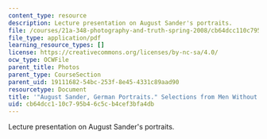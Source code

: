 ```yaml
---
content_type: resource
description: Lecture presentation on August Sander's portraits.
file: /courses/21a-348-photography-and-truth-spring-2008/cb64dcc110c795b46c5cb4cef3bfa4db_MIT21A_348S08_portraitsG.pdf
file_type: application/pdf
learning_resource_types: []
license: https://creativecommons.org/licenses/by-nc-sa/4.0/
ocw_type: OCWFile
parent_title: Photos
parent_type: CourseSection
parent_uid: 19111682-54bc-253f-8e45-4331c89aad90
resourcetype: Document
title: '"August Sander, German Portraits." Selections from Men Without Masks.'
uid: cb64dcc1-10c7-95b4-6c5c-b4cef3bfa4db
---
```

Lecture presentation on August Sander's portraits.